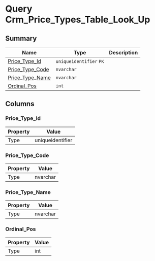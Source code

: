 # Query Crm_Price_Types_Table_Look_Up


## Summary

| Name | Type | Description |
| - | - | --- |
|[Price_Type_Id](#price_type_id)|`uniqueidentifier` `PK`||
|[Price_Type_Code](#price_type_code)|`nvarchar` ||
|[Price_Type_Name](#price_type_name)|`nvarchar` ||
|[Ordinal_Pos](#ordinal_pos)|`int` ||

## Columns

### Price_Type_Id

| Property | Value |
| - | - |
|Type|uniqueidentifier|

### Price_Type_Code

| Property | Value |
| - | - |
|Type|nvarchar|

### Price_Type_Name

| Property | Value |
| - | - |
|Type|nvarchar|

### Ordinal_Pos

| Property | Value |
| - | - |
|Type|int|


